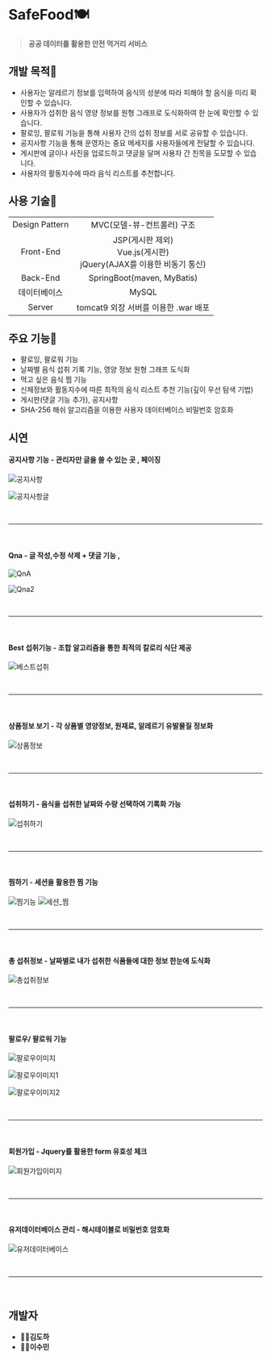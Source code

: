 # SafeFood🍽

> **공공 데이터를 활용한 안전 먹거리 서비스**



## 개발 목적🥄

- 사용자는 알레르기 정보를 입력하여 음식의 성분에 따라 피해야 할 음식을 미리 확인할 수 있습니다.
- 사용자가 섭취한 음식 영양 정보를 원형 그래프로 도식화하여 한 눈에 확인할 수 있습니다.
- 팔로잉, 팔로워 기능을 통해 사용자 간의 섭취 정보를 서로 공유할 수 있습니다.
- 공지사항 기능을 통해 운영자는 중요 메세지를 사용자들에게 전달할 수 있습니다.
- 게시판에 글이나 사진을 업로드하고 댓글을 달며 사용자 간 친목을 도모할 수 있습니다.
- 사용자의 활동지수에 따라 음식 리스트를 추천합니다.



## 사용 기술🍴

|                |                                                              |
| :------------: | :----------------------------------------------------------: |
| Design Pattern |                  MVC(모델-뷰-컨트롤러) 구조                  |
|   Front-End    | JSP(게시판 제외)</br>Vue.js(게시판)</br>jQuery(AJAX를 이용한 비동기 통신) |
|    Back-End    |                  SpringBoot(maven, MyBatis)                  |
|  데이터베이스  |                            MySQL                             |
|     Server     |             tomcat9 외장 서버를 이용한 .war 배포             |



## 주요 기능🍚

- 팔로잉, 팔로워 기능
- 날짜별 음식 섭취 기록 기능, 영양 정보 원형 그래프 도식화
- 먹고 싶은 음식 찜 기능
- 신체정보와 활동지수에 따른 최적의 음식 리스트 추천 기능(깊이 우선 탐색 기법)
- 게시판(댓글 기능 추가), 공지사항
- SHA-256 해쉬 알고리즘을 이용한 사용자 데이터베이스 비밀번호 암호화



## 시연

#### 공지사항 기능 - 관리자만 글을 쓸 수 있는 곳 , 페이징



![공지사항](https://github.com/adamdoha/SafeFood/blob/master/readme_picture/%EA%B3%B5%EC%A7%80%EC%82%AC%ED%95%AD.JPG?raw=true)


![공지사항글](https://github.com/adamdoha/SafeFood/blob/master/readme_picture/%EA%B3%B5%EC%A7%80%EC%82%AC%ED%95%AD%EA%B8%80.JPG?raw=true)


<br/>

----

<br/>



#### Qna - 글 작성,수정 삭제 + 댓글 기능 , 

![QnA](https://github.com/adamdoha/SafeFood/blob/master/readme_picture/QnA.JPG?raw=true)

![Qna2](https://github.com/adamdoha/SafeFood/blob/master/readme_picture/Qna2.JPG?raw=true)




<br/>

----

<br/>



#### Best 섭취기능 - 조합 알고리즘을 통한 최적의 칼로리 식단 제공

![베스트섭취](https://github.com/adamdoha/SafeFood/blob/master/readme_picture/%EB%B2%A0%EC%8A%A4%ED%8A%B8%EC%84%AD%EC%B7%A8.JPG?raw=true)




<br/>

----

<br/>



#### 상품정보 보기 - 각 상품별 영양정보, 원재료, 알레르기 유발물질 정보화

![상품정보](https://github.com/adamdoha/SafeFood/blob/master/readme_picture/%EC%83%81%ED%92%88%EC%A0%95%EB%B3%B4.JPG?raw=true)




<br/>

----

<br/>


#### 섭취하기 - 음식을 섭취한 날짜와 수량 선택하여 기록화 가능

![섭취하기](https://github.com/adamdoha/SafeFood/blob/master/readme_picture/%EC%84%AD%EC%B7%A8%ED%95%98%EA%B8%B0.JPG?raw=true)





<br/>

----

<br/>

#### 찜하기 - 세션을 활용한 찜 기능

![찜기능](https://github.com/adamdoha/SafeFood/blob/master/readme_picture/%EC%B0%9C%EA%B8%B0%EB%8A%A5.JPG?raw=true)
![세션_찜](https://github.com/adamdoha/SafeFood/blob/master/readme_picture/%EC%84%B8%EC%85%98_%EC%B0%9C.JPG?raw=true)




<br/>

----

<br/>




#### 총 섭취정보 - 날짜별로 내가 섭취한 식품들에 대한 정보 한눈에 도식화

![총섭취정보](https://github.com/adamdoha/SafeFood/blob/master/readme_picture/%EC%B4%9D%EC%84%AD%EC%B7%A8%EC%A0%95%EB%B3%B4.JPG?raw=true)





<br/>

----

<br/>



#### 팔로우/ 팔로워 기능

![팔로우이미지](https://github.com/adamdoha/SafeFood/blob/master/readme_picture/%ED%8C%94%EB%A1%9C%EC%9A%B0%EC%9D%B4%EB%AF%B8%EC%A7%80.JPG?raw=true)

![팔로우이미지1](https://github.com/adamdoha/SafeFood/blob/master/readme_picture/%ED%8C%94%EB%A1%9C%EC%9A%B0%EC%9D%B4%EB%AF%B8%EC%A7%801.JPG?raw=true)

![팔로우이미지2](https://github.com/adamdoha/SafeFood/blob/master/readme_picture/%ED%8C%94%EB%A1%9C%EC%9A%B0%EC%9D%B4%EB%AF%B8%EC%A7%802.JPG?raw=true)





<br/>

----

<br/>



#### 회원가입 - Jquery를 활용한 form 유효성 체크

![회원가입이미지](https://github.com/adamdoha/SafeFood/blob/master/readme_picture/%ED%9A%8C%EC%9B%90%EA%B0%80%EC%9E%85%EC%9D%B4%EB%AF%B8%EC%A7%80.JPG?raw=true)



<br/>

----

<br/>



#### 유저데이터베이스 관리 - 해시테이블로 비밀번호 암호화

![유저데이터베이스](https://github.com/adamdoha/SafeFood/blob/master/readme_picture/%EC%9C%A0%EC%A0%80%EB%8D%B0%EC%9D%B4%ED%84%B0%EB%B2%A0%EC%9D%B4%EC%8A%A4.JPG?raw=true)



<br/>

----

<br/>


## 개발자

- 👨‍💻**김도하**
- 👩‍💻**이수민**
